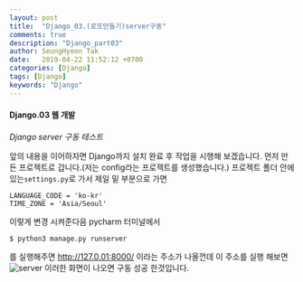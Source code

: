 ```yaml
---
layout: post
title:  "Django_03.(로또만들기)server구동"
comments: true
description: "Django_part03"
author: SeungHyeon Tak
date:   2019-04-22 11:52:12 +0700
categories: [Django]
tags: [Django]
keywords: "Django"
---
```

#### Django.03 웹 개발
*Django server 구동 테스트*

앞의 내용을 이어하자면
Django까지 설치 완료 후 작업을 시행해 보겠습니다.
먼저 만든 프로젝트로 갑니다.(저는 config라는 프로젝트를 생성했습니다.)
프로젝트 폴더 안에 있는`settings.py`로 가서 제일 밑 부분으로 가면

```
LANGUAGE_CODE = 'ko-kr'
TIME_ZONE = 'Asia/Seoul'
```

이렇게 변경 시켜준다음
pycharm 터미널에서

```
$ python3 manage.py runserver
```

를 실행해주면 <http://127.0.01:8000/> 이라는 주소가 나올껀데
이 주소를 실행 해보면
![server](https://user-images.githubusercontent.com/46446165/57067357-b62c4a80-6d09-11e9-8ee5-851ecedeb35e.png)
이러한 화면이 나오면 구동 성공 한것입니다.
